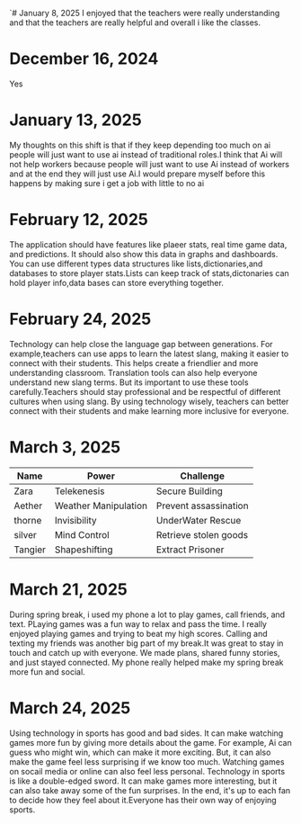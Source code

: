 `# January 8, 2025
I enjoyed that the teachers were really understanding and that the teachers are really helpful and overall i like the classes.
# December 16, 2024
Yes
# January 13, 2025
My thoughts on this shift is that if they keep depending too much on ai people will just want to use ai instead of traditional roles.I think that Ai will not help workers because people will just want to use Ai instead of workers and at the end they will just use Ai.I would prepare myself before this happens by making sure i get a job with little to no ai
# February 12, 2025 
The application should have features like plaeer stats, real time game data, and predictions. It should also show this data in graphs and dashboards.
You can use different types data structures like lists,dictionaries,and databases to store player stats.Lists can keep track of stats,dictonaries can hold player info,data bases can store everything together.
# February 24, 2025
Technology can help close the language gap between generations. For example,teachers can use apps to learn the latest slang, making it easier to connect with their students. This helps create a friendlier and more understanding classroom. Translation tools can also help everyone understand new slang terms.
But its important to use these tools carefully.Teachers should stay professional and be respectful of different cultures when using slang. By using technology wisely, teachers can better connect with their students and make learning more inclusive for everyone.
# March 3, 2025
|Name|Power|Challenge|
|----|-----|---------|
|Zara|Telekenesis|Secure Building|
|Aether|Weather Manipulation|Prevent assassination|
|thorne|Invisibility|UnderWater Rescue|
|silver|Mind Control|Retrieve stolen goods|
|Tangier|Shapeshifting|Extract Prisoner|
# March 21, 2025
During spring break, i used my phone a lot to play games, call friends, and text. PLaying games was a fun way to relax and pass the time. I really enjoyed playing games and trying to beat my high scores.
Calling and texting my friends was another big part of my break.It was great to stay in touch and catch up with everyone. We made plans, shared funny stories, and just stayed connected. My phone really helped make my spring break more fun and social.
# March 24, 2025
Using technology in sports has good and bad sides. It can make watching games more fun by giving more details about the game. For example, Ai can guess who might win, which can make it more exciting. But, it can also make the game feel less surprising if we know too much. Watching games on socail media or online can also feel less personal.
Technology in sports is like a double-edged sword. It can make games more interesting, but it can also take away some of the fun surprises. In the end, it's up to each fan to decide how they feel about it.Everyone has their own way of enjoying sports.
